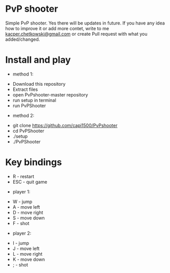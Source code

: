 # PvP shooter
Simple PvP shooter.
Yes there will be updates in future. If you have any idea how to improve it or add more contet, write to me kacper.chetkowski@gmail.com or create Pull request with what you added/changed.

# Install and play

* method 1:
- Download this repository
- Extract files
- open PvPshooter-master repository
- run setup in terminal
- run PvPShooter

* method 2:
- git clone https://github.com/capi1500/PvPshooter
- cd PvPShooter
- ./setup
- ./PvPShooter

# Key bindings

* R - restart
* ESC - quit game

- player 1:
* W - jump
* A - move left
* D - move right
* S - move down
* F - shot

- player 2:
* I - jump
* J - move left
* L - move right
* K - move down
* ; - shot

